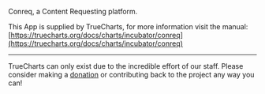 Conreq, a Content Requesting platform.

This App is supplied by TrueCharts, for more information visit the manual: [https://truecharts.org/docs/charts/incubator/conreq](https://truecharts.org/docs/charts/incubator/conreq)

---

TrueCharts can only exist due to the incredible effort of our staff.
Please consider making a [donation](https://truecharts.org/docs/about/sponsor) or contributing back to the project any way you can!
